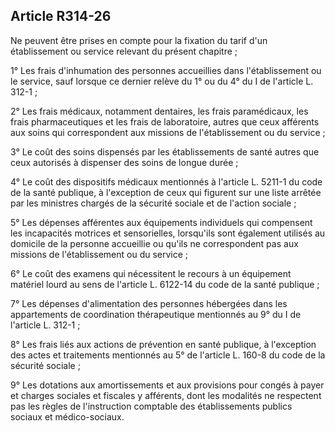 ## Article R314-26

Ne peuvent être prises en compte pour la fixation du tarif d'un établissement ou service relevant du présent
chapitre ;

1° Les frais d'inhumation des personnes accueillies dans l'établissement ou le service, sauf lorsque ce dernier
relève du 1° ou du 4° du I de l'article L. 312-1 ;

2° Les frais médicaux, notamment dentaires, les frais paramédicaux, les frais pharmaceutiques et les frais
de laboratoire, autres que ceux afférents aux soins qui correspondent aux missions de l'établissement ou du
service ;

3° Le coût des soins dispensés par les établissements de santé autres que ceux autorisés à dispenser des soins
de longue durée ;

4° Le coût des dispositifs médicaux mentionnés à l'article L. 5211-1 du code de la santé publique, à
l'exception de ceux qui figurent sur une liste arrêtée par les ministres chargés de la sécurité sociale et de
l'action sociale ;

5° Les dépenses afférentes aux équipements individuels qui compensent les incapacités motrices
et sensorielles, lorsqu'ils sont également utilisés au domicile de la personne accueillie ou qu'ils ne
correspondent pas aux missions de l'établissement ou du service ;

6° Le coût des examens qui nécessitent le recours à un équipement matériel lourd au sens de l'article L.
6122-14 du code de la santé publique ;

7° Les dépenses d'alimentation des personnes hébergées dans les appartements de coordination thérapeutique
mentionnés au 9° du I de l'article L. 312-1 ;

8° Les frais liés aux actions de prévention en santé publique, à l'exception des actes et traitements
mentionnés au 5° de l'article L. 160-8 du code de la sécurité sociale ;

9° Les dotations aux amortissements et aux provisions pour congés à payer et charges sociales et fiscales y
afférents, dont les modalités ne respectent pas les règles de l'instruction comptable des établissements publics
sociaux et médico-sociaux.

